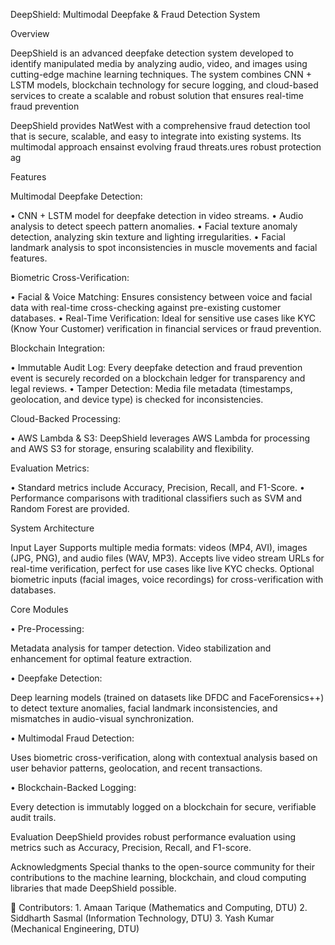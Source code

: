 DeepShield: Multimodal Deepfake & Fraud Detection System

Overview

DeepShield is an advanced deepfake detection system developed to identify manipulated media by analyzing audio, video, and images using cutting-edge machine learning techniques. The system combines CNN + LSTM models, blockchain technology for secure logging, and cloud-based services to create a scalable and robust solution that ensures real-time fraud prevention

DeepShield provides NatWest with a comprehensive fraud detection tool that is secure, scalable, and easy to integrate into existing systems. Its multimodal approach ensainst evolving fraud threats.ures robust protection ag

Features

Multimodal Deepfake Detection:

• CNN + LSTM model for deepfake detection in video streams.
• Audio analysis to detect speech pattern anomalies.
• Facial texture anomaly detection, analyzing skin texture and lighting irregularities.
• Facial landmark analysis to spot inconsistencies in muscle movements and facial features.

Biometric Cross-Verification:

• Facial & Voice Matching: Ensures consistency between voice and facial data with real-time cross-checking against pre-existing customer databases.
• Real-Time Verification: Ideal for sensitive use cases like KYC (Know Your Customer) verification in financial services or fraud prevention.

Blockchain Integration:

• Immutable Audit Log: Every deepfake detection and fraud prevention event is securely recorded on a blockchain ledger for transparency and legal reviews.
• Tamper Detection: Media file metadata (timestamps, geolocation, and device type) is checked for inconsistencies.

Cloud-Backed Processing:

• AWS Lambda & S3: DeepShield leverages AWS Lambda for processing and AWS S3 for storage, ensuring scalability and flexibility.

Evaluation Metrics:

• Standard metrics include Accuracy, Precision, Recall, and F1-Score.
• Performance comparisons with traditional classifiers such as SVM and Random Forest are provided.

System Architecture

Input Layer
Supports multiple media formats: videos (MP4, AVI), images (JPG, PNG), and audio files (WAV, MP3).
Accepts live video stream URLs for real-time verification, perfect for use cases like live KYC checks.
Optional biometric inputs (facial images, voice recordings) for cross-verification with databases.

Core Modules

• Pre-Processing:

Metadata analysis for tamper detection.
Video stabilization and enhancement for optimal feature extraction.

• Deepfake Detection:

Deep learning models (trained on datasets like DFDC and FaceForensics++) to detect texture anomalies, facial landmark inconsistencies, and mismatches in audio-visual synchronization.

• Multimodal Fraud Detection:

Uses biometric cross-verification, along with contextual analysis based on user behavior patterns, geolocation, and recent transactions.

• Blockchain-Backed Logging:

Every detection is immutably logged on a blockchain for secure, verifiable audit trails.

Evaluation
DeepShield provides robust performance evaluation using metrics such as Accuracy, Precision, Recall, and F1-score. 

Acknowledgments
Special thanks to the open-source community for their contributions to the machine learning, blockchain, and cloud computing libraries that made DeepShield possible.

👥 Contributors:  1. Amaan Tarique (Mathematics and Computing, DTU) 
                  2. Siddharth Sasmal (Information Technology, DTU) 
                  3. Yash Kumar (Mechanical Engineering, DTU)

